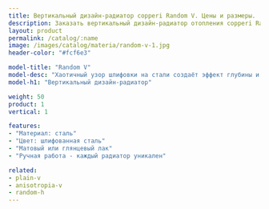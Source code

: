 ```yaml
---
title: Вертикальный дизайн-радиатор copperi Random V. Цены и размеры.
description: Заказать вертикальный дизайн-радиатор отопления copperi Random V в Москве.
layout: product
permalink: /catalog/:name
image: /images/catalog/materia/random-v-1.jpg
header-color: "#fcf6e3"

model-title: "Random V"
model-desc: "Хаотичный узор шлифовки на стали создаёт эффект глубины и бесконечное количество отблесков. Узор наносится вручную, поэтому каждый радиатор получается уникальным."
model-h1: "Вертикальный дизайн-радиатор"

weight: 50
product: 1
vertical: 1

features:
- "Материал: сталь"
- "Цвет: шлифованная сталь"
- "Матовый или глянцевый лак"
- "Ручная работа - каждый радиатор уникален"

related:
- plain-v
- anisotropia-v
- random-h
---
```

